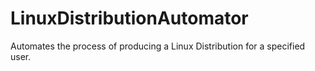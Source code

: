 # LinuxDistributionAutomator
Automates the process of producing a Linux Distribution for a specified user.
